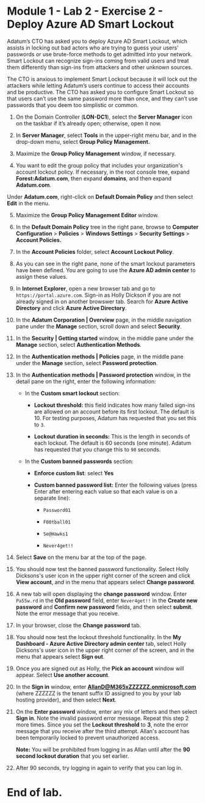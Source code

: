 # Module 1 - Lab 2 - Exercise 2 - Deploy Azure AD Smart Lockout 

Adatum’s CTO has asked you to deploy Azure AD Smart Lockout, which assists in locking out bad actors who are trying to guess your users’ passwords or use brute-force methods to get admitted into your network. Smart Lockout can recognize sign-ins coming from valid users and treat them differently than sign-ins from attackers and other unknown sources. 

The CTO is anxious to implement Smart Lockout because it will lock out the attackers while letting Adatum’s users continue to access their accounts and be productive. The CTO has asked you to configure Smart Lockout so that users can’t use the same password more than once, and they can’t use passwords that you deem too simplistic or common. 

1. On the Domain Controller (**LON-DC1**), select the **Server Manager** icon on the taskbar if it’s already open; otherwise, open it now.

2. In **Server Manager**, select **Tools** in the upper-right menu bar, and in the drop-down menu, select **Group Policy Management.**

3. Maximize the **Group Policy Management** window, if necessary.

4. You want to edit the group policy that includes your organization's account lockout policy. If necessary, in the root console tree, expand **Forest:Adatum.com**, then expand **domains**, and then expand **Adatum.com**.  <br/>

‎Under **Adatum.com**, right-click on **Default Domain Policy** and then select **Edit** in the menu.

5. Maximize the **Group Policy Management Editor** window.

6. In the **Default Domain Policy** tree in the right pane, browse to **Computer Configuration** > **Policies** > **Windows Settings** > **Security Settings** > **Account Policies.**

7. In the **Account Policies** folder, select **Account Lockout Policy**.

8. As you can see in the right pane, none of the smart lockout parameters have been defined. You are going to use the **Azure AD admin center** to assign these values.   <br/>

9.  In **Internet Explorer**, open a new browser tab and go to `https://portal.azure.com`.  Sign-in as Holly Dickson if you are not already signed in on another browswer tab. Search for **Azure Active Directory** and click **Azure Active Directory**. 

10. In the **Adatum Corporation | Overview** page, in the middle navigation pane under the **Manage** section, scroll down and select **Security**.

11. In the **Security | Getting started** window, in the middle pane under the **Manage** section, select **Authentication Methods**.

12. In the **Authentication methods | Policies** page, in the middle pane under the **Manage** section, select **Password protection**.

13. In the **Authentication methods | Password protection** window, in the detail pane on the right, enter the following information:

	- In the **Custom smart lockout** section:

		- **Lockout threshold:** this field indicates how many failed sign-ins are allowed on an account before its first lockout. The default is 10. For testing purposes, Adatum has requested that you set this to `3`.

		- **Lockout duration in seconds:** This is the length in seconds of each lockout. The default is 60 seconds (one minute). Adatum has requested that you change this to `90` seconds.

	- In the **Custom banned passwords** section:

		- **Enforce custom list**: select **Yes**

		- **Custom banned password list:** Enter the following values (press Enter after entering each value so that each value is on a separate line):

			- `Password01`

			- `F00tball01`

			- `Se@Hawks1`

			- `Never4get!!`

14. Select **Save** on the menu bar at the top of the page.

15. You should now test the banned password functionality. Select Holly Dicksons's user icon in the upper right corner of the screen and click **View account**, and in the menu that appears select **Change password**.

16. A new tab will open displaying the **change password** window. Enter `Pa55w.rd` in the **Old password** field, enter `Never4get!!` in the **Create new password** and **Confirm new password** fields, and then select **submit**. Note the error message that you receive.

17. In your browser, close the **Change password** tab. 

18. You should now test the lockout threshold functionality. In the **My Dashboard - Azure Active Directory admin center** tab, select Holly Dicksons's user icon in the upper right corner of the screen, and in the menu that appears select **Sign out**. 

19. Once you are signed out as Holly, the **Pick an account** window will appear. Select **Use another account**. 

20. In the **Sign in** window, enter **AllanD@M365xZZZZZZ.onmicrosoft.com** (where ZZZZZZ is the tenant suffix ID assigned to you by your lab hosting provider), and then select **Next**. 

21. On the **Enter password** window, enter any mix of letters and then select **Sign in**. Note the invalid password error message. Repeat this step 2 more times. Since you set the **Lockout threshold** to **3**, note the error message that you receive after the third attempt. Allan's account has been temporarily locked to prevent unauthorized access. <br/>

	**Note:** You will be prohibited from logging in as Allan until after the **90 second lockout duration** that you set earlier. 

22. After 90 seconds, try logging in again to verify that you can log in. 

# End of lab.
 
